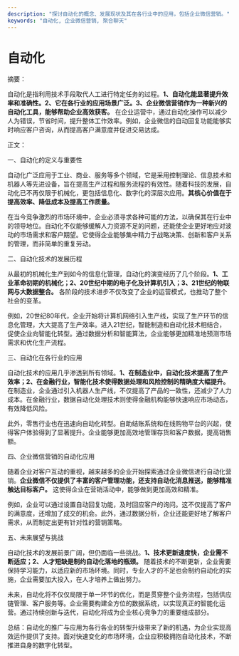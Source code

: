 ```yaml
---
description: "探讨自动化的概念、发展现状及其在各行业中的应用，包括企业微信营销。"
keywords: "自动化, 企业微信营销, 聚合聊天"
---
```

# 自动化

摘要：

自动化是指利用技术手段取代人工进行特定任务的过程。**1、自动化能显著提升效率和准确性。2、它在各行业的应用场景广泛。3、企业微信营销作为一种新兴的自动化工具，能够帮助企业高效获客。** 在企业运营中，通过自动化操作可以减少人为错误，节省时间，提升整体工作效率。例如，企业微信的自动回复功能能够实时响应客户咨询，从而提高客户满意度并促进交易达成。

正文：

一、自动化的定义与重要性

自动化广泛应用于工业、商业、服务等多个领域，它是采用控制理论、信息技术和机器人等先进设备，旨在提高生产过程和服务流程的有效性。随着科技的发展，自动化已不再仅限于机械化，更包括信息化、数字化的深层次应用。**其核心价值在于提高效率、降低成本及提高工作质量。**

在当今竞争激烈的市场环境中，企业必须寻求各种可能的方法，以确保其在行业中的领导地位。自动化不仅能够缓解人力资源不足的问题，还能使企业更好地应对波动的市场需求和客户期望。它使得企业能够集中精力于战略决策、创新和客户关系的管理，而非简单的重复劳动。

二、自动化技术的发展历程

从最初的机械化生产到如今的信息化管理，自动化的演变经历了几个阶段。**1、工业革命初期的机械化；2、20世纪中期的电子化及计算机引入；3、21世纪的物联网与大数据整合。** 各阶段的技术进步不仅改变了企业的运营模式，也推动了整个社会的变革。

例如，20世纪80年代，企业开始将计算机网络引入生产线，实现了生产环节的信息化管理，大大提高了生产效率。进入21世纪，智能制造和自动化技术相结合，促使企业向智能化转型。通过数据分析和智能算法，企业能够更加精准地预测市场需求和优化生产流程。

三、自动化在各行业的应用

自动化技术的应用几乎渗透到所有领域。**1、在制造业中，自动化技术提高了生产效率；2、在金融行业，智能化技术使得数据处理和风险控制的精确度大幅提升。** 在制造业，企业通过引入机器人生产线，不仅提高了产品的一致性，还减少了人力成本。在金融行业，数据自动化处理技术则使得金融机构能够快速响应市场动态，有效降低风险。

此外，零售行业也在迅速向自动化转型。自助结账系统和在线购物平台的兴起，使得客户体验得到了显著提升。企业能够更加高效地管理存货和客户数据，提高销售额。

四、企业微信营销的自动化应用

随着企业对客户互动的重视，越来越多的企业开始探索通过企业微信进行自动化营销。**企业微信不仅提供了丰富的客户管理功能，还支持自动化消息推送，能够精准触达目标客户。** 这使得企业在营销活动中，能够做到更加高效和精准。

例如，企业可以通过设置自动回复功能，及时回应客户的询问。这不仅提高了客户的满意度，还增加了成交的机会。此外，通过数据分析，企业还能更好地了解客户需求，从而制定出更有针对性的营销策略。

五、未来展望与挑战

自动化技术的发展前景广阔，但仍面临一些挑战。**1、技术更新速度快，企业需不断适应；2、人才短缺是制约自动化落地的瓶颈。** 随着技术的不断更新，企业需要保持学习能力，以适应新的市场环境。同时，专业人才的不足也会制约自动化的实施，企业需要加大投入，在人才培养上做出努力。

未来，自动化将不仅仅局限于单一环节的优化，而是贯穿整个业务流程，包括供应链管理、客户服务等。企业需要构建全方位的数据系统，以实现真正的智能化运营。通过持续创新与迭代，自动化将成为企业核心竞争力的重要组成部分。

总结：自动化的推广与应用为各行各业的转型升级带来了新的机遇，为企业实现高效运作提供了支持。面对快速变化的市场环境，企业应积极拥抱自动化技术，不断推进自身的数字化转型。
